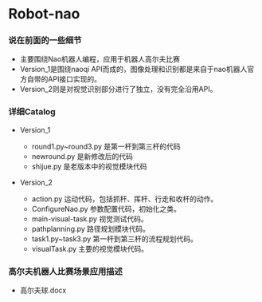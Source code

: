 # Robot-nao

### 说在前面的一些细节
- 主要围绕Nao机器人编程，应用于机器人高尔夫比赛
- Version_1是围绕naoqi API而成的，图像处理和识别都是来自于nao机器人官方自带的API接口实现的。
- Version_2则是对视觉识别部分进行了独立，没有完全沿用API。


### 详细Catalog

- Version_1
  - round1.py~round3.py 是第一杆到第三杆的代码
  - newround.py 是新修改后的代码
  - shijue.py 是老版本中的视觉模块代码
  
- Version_2
  - action.py 运动代码，包括抓杆、挥杆、行走和收杆的动作。
  - ConfigureNao.py 参数配置代码，初始化之类。
  - main-visual-task.py 视觉测试代码。
  - pathplanning.py 路径规划模块代码。
  - task1.py~task3.py 第一杆到第三杆的流程规划代码。
  - visualTask.py 主要的视觉模块代码。

### 高尔夫机器人比赛场景应用描述

- 高尔夫球.docx
